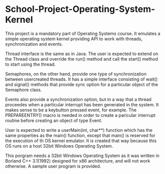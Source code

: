# School-Project-Operating-System-Kernel
This project is a mandatory part of Operating Systems course. It emulates a simple operating system kernel providing API to work with threads, synchronization and events. 

Thread interface is the same as in Java. The user is expected to extend on the Thread class and override the run() method and call the start() method to start using the thread. 

Semaphores, on the other hand, provide one type of synchronization between usercreated threads. It has a simple interface consisting of wait() and signal() methods that provide sync option for a particular object of the Semaphore class.

Events also provide a synchronization option, but in a way that a thread proceedes when a particular interrupt has been generated in the system. It makes sense to be a keybutton pressed event, for example. The PREPAREENTRY() macro is needed in order to create a paricular interrupt routine before creating an object of type Event. 

User is expected to write a userMain(int, char**) function which has the same properties as the main() function, except that main() is reserved for the execution of th OS kernel emulator. It is created that way because this OS runs on a host 32bit Windows Operating System. 

This porgram needs a 32bit Windows Operating System as it was written in Borland C++ 3.1(1992) designed for x86 architecture, and will not work otherwise. A sample user program is provided. 
